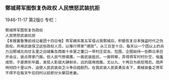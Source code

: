 ### 鄄城蒋军图恢复伪政权  人民愤怒武装抗拒

1946-11-17
第2版()
专栏：

    鄄城蒋军图恢复伪政权
    人民愤怒武装抗拒
    【本报冀鲁豫前线记者团十四日电】蒋军嫡系第五军侵占我鄄城后，积极恢复日本强盗时代之伪政权。并用武装保卫这些政权人员，以推行蒋家“德政”。从三日至十日，每天以一个团以上的兵力沿鄄城北向廿五里之旧城集及西面十余里之董口一带村庄突击、包围，企图劫持一些群众来召开会议，装点蒋家门面。但人民气愤填膺，一面武装抵抗，一面转移，弄得蒋军村村扑空，恼羞成怒，于是原形毕露，发现人影就大肆射杀，远的就用炮轰。尤以九、十两日为疯狂残忍。炮声响彻四十里以外，迫使人民武装自卫斗争日趋剧烈。在我武装人民英勇反击下，美械装备之蒋军不得不在每天午后四时以前即分头窜回老巢。
